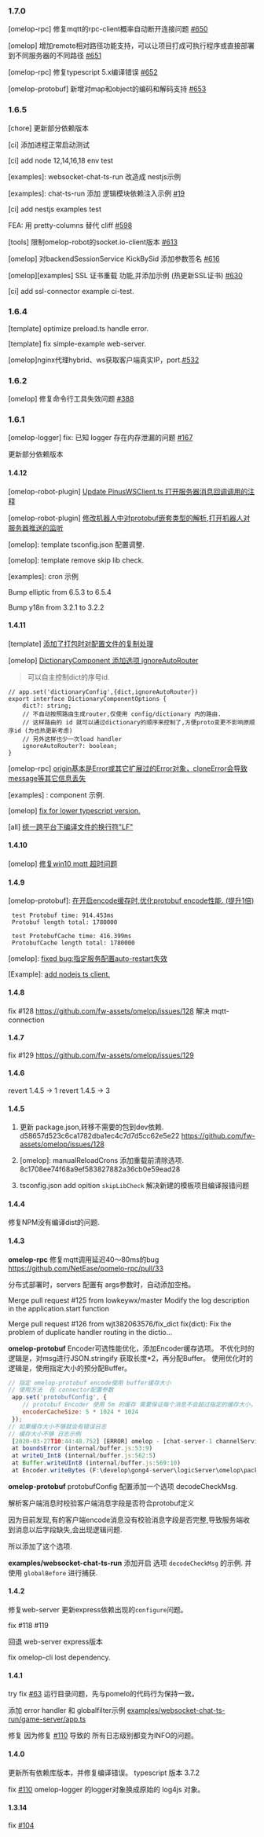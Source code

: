 
### 1.7.0

[omelop-rpc] 修复mqtt的rpc-client概率自动断开连接问题 [#650](https://github.com/fw-assets/omelop/issues/650)

[omelop] 增加remote相对路径功能支持，可以让项目打成可执行程序或直接部署到不同服务器的不同路径 [#651](https://github.com/fw-assets/omelop/issues/651)

[omelop-rpc] 修复typescript 5.x编译错误 [#652](https://github.com/fw-assets/omelop/issues/652)

[omelop-protobuf] 新增对map和object的编码和解码支持 [#653](https://github.com/fw-assets/omelop/pull/653)


### 1.6.5

[chore] 更新部分依赖版本

[ci] 添加进程正常启动测试

[ci] add node 12,14,16,18 env test

[examples]: websocket-chat-ts-run 改造成 nestjs示例

[examples]: chat-ts-run 添加 逻辑模块依赖注入示例 [#19](https://github.com/fw-assets/omelop/issues/19)

[ci] add nestjs examples test

FEA: 用 pretty-columns 替代 cliff  [#598](https://github.com/fw-assets/omelop/pull/598)

[tools] 限制omelop-robot的socket.io-client版本 [#613](https://github.com/fw-assets/omelop/pull/613)

[omelop] 对backendSessionService KickBySid 添加参数签名  [#616](https://github.com/fw-assets/omelop/pull/616)

[omelop][examples] SSL 证书重载 功能,并添加示例 (热更新SSL证书) [#630](https://github.com/fw-assets/omelop/pull/630)

[ci] add ssl-connector example ci-test.





### 1.6.4

[template] optimize preload.ts handle error. 

[template] fix simple-example web-server.

[omelop]nginx代理hybrid、ws获取客户端真实IP，port.[#532](https://github.com/fw-assets/omelop/pull/532)



### 1.6.2

[omelop] 修复命令行工具失效问题 [#388](https://github.com/fw-assets/omelop/issues/388)


### 1.6.1

[omelop-logger] fix: 已知 logger 存在内存泄漏的问题 [#167](https://github.com/fw-assets/omelop/issues/167)

更新部分依赖版本


#### 1.4.12

[omelop-robot-plugin] [Update PinusWSClient.ts 打开服务器消息回调调用的注释](https://github.com/fw-assets/omelop/issues/158)

[omelop-robot-plugin] [修改机器人中对protobuf嵌套类型的解析,打开机器人对服务器推送的监听](https://github.com/fw-assets/omelop/issues/159)

[omelop]: template tsconfig.json 配置调整.

[omelop]: template remove skip lib check.

[examples]: cron 示例

Bump elliptic from 6.5.3 to 6.5.4

Bump y18n from 3.2.1 to 3.2.2






#### 1.4.11 

[template] [添加了打包时对配置文件的复制处理](https://github.com/fw-assets/omelop/pull/138)

[omelop]  [DictionaryComponent 添加选项 ignoreAutoRouter](https://github.com/fw-assets/omelop/commit/780b0efa105d4b2438cd7c7a289dc0dc0e49541a)

> 可以自主控制dict的序号id.

```
// app.set('dictionaryConfig',{dict,ignoreAutoRouter})
export interface DictionaryComponentOptions {
    dict?: string;
    // 不自动按照路由生成router,仅使用 config/dictionary 内的路由.
    // 这样路由的 id 就可以通过dictionary的顺序来控制了,方便proto变更不影响原顺序id (为也热更新考虑)
    // 另外这样也少一次load handler
    ignoreAutoRouter?: boolean;
}
```


[omelop-rpc]  [origin基本是Error或其它扩展过的Error对象，cloneError会导致message等其它信息丢失](https://github.com/whtiehack/omelop/issues/141)

[examples] : component 示例.

[omelop] [fix for lower typescript version.](https://github.com/fw-assets/omelop/commit/9e54887cfd8c863d66b9c3ec23f9cfd5833211cf)

[all] [统一跨平台下编译文件的换行符"LF"](https://github.com/whtiehack/omelop/issues/152)




#### 1.4.10

[omelop] [修复win10 mqtt 超时问题](https://github.com/fw-assets/omelop/pull/137)


#### 1.4.9

[omelop-protobuf]: [在开启encode缓存时,优化protobuf encode性能. (提升1倍)](https://github.com/fw-assets/omelop/commit/721eda3437fdc1e704a426718776c72b073029d3)
```
 test Protobuf time: 914.453ms
 Protobuf length total: 1780000

 test ProtobufCache time: 416.399ms
 ProtobufCache length total: 1780000
```

[omelop]: [fixed bug:指定服务配置auto-restart失效](https://github.com/fw-assets/omelop/pull/132)   
 
[Example]:  [add nodejs ts client.](https://github.com/fw-assets/omelop/commit/bdcdc9bdbccdff6aeecfbfe8b18ec43f42228d76) 



#### 1.4.8

fix #128 https://github.com/fw-assets/omelop/issues/128  解决 mqtt-connection


#### 1.4.7

fix #129  https://github.com/fw-assets/omelop/issues/129

#### 1.4.6

revert 1.4.5 -> 1
revert 1.4.5 -> 3

#### 1.4.5

1. 更新 package.json,转移不需要的包到dev依赖. d58657d523c6ca1782dba1ec4c7d7d5cc62e5e22 https://github.com/fw-assets/omelop/issues/128

2. [omelop]: manualReloadCrons 添加重载前清除选项. 8c1708ee74f68a9ef583827882a36cb0e59ead28

3. tsconfig.json add opition `skipLibCheck` 解决新建的模板项目编译报错问题


#### 1.4.4

修复NPM没有编译dist的问题.

#### 1.4.3

**omelop-rpc** 修复mqtt调用延迟40～80ms的bug   https://github.com/NetEase/pomelo-rpc/pull/33

分布式部署时，servers 配置有 args参数时，自动添加空格。

Merge pull request #125 from lowkeywx/master
 Modify the log description in the application.start function

Merge pull request #126 from wjt382063576/fix_dict
 fix(dict): Fix the problem of duplicate handler routing in the dictio…


**omelop-protobuf** Encoder可选性能优化，添加Encoder缓存选项。
不优化时的逻辑是，对msg进行JSON.stringify 获取长度*2，再分配Buffer。
使用优化时的逻辑是，使用指定大小的预分配Buffer。

```js
// 指定 omelop-protobuf encode使用 buffer缓存大小
// 使用方法  在 connector配置参数
 app.set('protobufConfig', {
    // protobuf Encoder 使用 5m 的缓存 需要保证每个消息不会超过指定的缓存大小，超过了就会抛出异常
    encoderCacheSize: 5 * 1024 * 1024
 });
// 如果缓存大小不够就会有错误日志
// 缓存大小不够 日志示例
 [2020-03-27T10:44:48.752] [ERROR] omelop - [chat-server-1 channelService.js] [pushMessage] fail to dispatch msg to serverId: connector-server-1, err:RangeError [ERR_OUT_OF_RANGE]: The value of "offset" is out of range. It must be >= 0 and <= 0. Received 1
 at boundsError (internal/buffer.js:53:9)
 at writeU_Int8 (internal/buffer.js:562:5)
 at Buffer.writeUInt8 (internal/buffer.js:569:10)
 at Encoder.writeBytes (F:\develop\gong4-server\logicServer\omelop\packages\omelop-protobuf\lib\encoder.ts:195:20)

```


**omelop-protobuf** protobufConfig 配置添加一个选项 decodeCheckMsg.

解析客户端消息时校验客户端消息字段是否符合protobuf定义

因为目前发现,有的客户端encode消息没有校验消息字段是否完整,导致服务端收到消息以后字段缺失,会出现逻辑问题.

所以添加了这个选项.


**examples/websocket-chat-ts-run** 添加开启 选项 `decodeCheckMsg` 的示例. 并使用 `globalBefore` 进行捕获.


#### 1.4.2

修复web-server  更新express依赖出现的`configure`问题。

fix  #118  #119

回退 web-server express版本

fix omelop-cli lost dependency.



#### 1.4.1
try fix [#63](https://github.com/fw-assets/omelop/issues/65)  运行目录问题，先与pomelo的代码行为保持一致。

添加 error handler 和 globalfilter示例 [examples/websocket-chat-ts-run/game-server/app.ts](examples/websocket-chat-ts-run/game-server/app.ts)

修复 因为修复  [#110](https://github.com/fw-assets/omelop/issues/110) 导致的 所有日志级别都变为INFO的问题。 

#### 1.4.0

更新所有依赖库版本，并修复编译错误。
typescript 版本 3.7.2

fix [#110](https://github.com/fw-assets/omelop/issues/110)  omelop-logger 的logger对象换成原始的 log4js 对象。

#### 1.3.14

fix [#104](https://github.com/fw-assets/omelop/issues/104)

